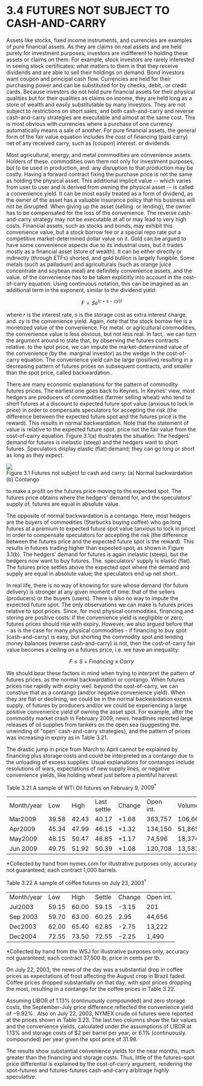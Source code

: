 # 3.4  FUTURES NOT SUBJECT TO CASH-AND-CARRY  

Assets like stocks, fixed income instruments, and currencies are examples of pure financial assets. As they are claims on real assets and are held purely for investment purposes, investors are indifferent to holding these assets or claims on them. For example, stock investors are rarely interested in seeing stock certificates; what matters to them is that they receive dividends and are able to sell their holdings on demand. Bond investors want coupon and principal cash flow. Currencies are held for their purchasing power and can be substituted for by checks, debit,. or credit cards. Because investors do not hold pure financial assets for their physical qualities but for their qualities as claims on income, they are held long as a store of wealth and easily substitutable by many investors. They are not subject to restrictions on short sales, and both cash-and-carry and reverse cash-and-carry strategies are executable and almost at the same cost. This is most obvious with currencies where a purchase of one currency automatically means a sale of another. For pure financial assets, the general form of the fair value equation includes the cost of financing (paid carry) net of any received carry, such as (coupon) interest. or dividends.  

Most agricultural, energy, and metal commodities are convenience assets. Holders of these. commodities own them not only for investment purposes, but to be used in production, and. any disruption to that production may be costly. Having a forward contract fixing the purchase price is not the same as holding the physical asset. This additional implicit value -- which varies from user to user and is derived from owning the physical asset -- is called a convenience yield. It can be most easily treated as a form of dividend, as the owner of the asset has a valuable insurance policy that his business will not be disrupted. When giving up the asset (selling. or lending), the owner has to be compensated for the loss of the convenience. The reverse cash-and-carry strategy may not be executable at all or may lead to very high costs. Financial assets, such as stocks and bonds, may exhibit this convenience value, but a stock borrow fee or a special repo rate put a competitive market-determined dollar value on it. Gold can be argued to have some convenience aspects due to its industrial uses, but it trades mostly as a financial asset (store of wealth). It can be either directly or indirectly (through ETFs) shorted, and gold bullion is largely fungible. Some metals (such as palladium) and agriculturals (such as orange juice concentrate and soybean meal) are definitely convenience assets, and the value. of the convenience has to be taken explicitly into account in the cost-of-carry equation. Using continuous notation, this can be imagined as an additional term in the exponent, similar to the dividend yield:  

$$
F=S e^{(r+s-c y)t}
$$  

where $r$ is the interest rate, $s$ is the storage cost as extra interest charge, and. $c y$ is the convenience yield. Again, note that the stock borrow fee is a monetized value of the convenience. For metal. or agricultural commodities, the convenience value is less obvious, but not less real. In fact,. we can turn the argument around to state that, by observing the futures contracts relative. to the spot price, we can impute the market-determined value of the convenience (by the. marginal investor) as the wedge in the cost-of-carry equation. The convenience yield can be large (positive) resulting in a decreasing pattern of futures prices on subsequent contracts, and smaller than the spot price, called backwardation..  

There are many economic explanations for the pattern of commodity futures prices. The earliest one goes back to Keynes. In Keynes' view, most hedgers are producers of commodities (farmer selling wheat) who tend to short futures at a discount to expected future spot value (anxious to lock in price) in order to compensate speculators for accepting the risk (the difference between the expected future spot and the futures price is the reward). This results in normal backwardation. Note that the statement of value is relative to the expected future spot. price not the fair value from the cost-of-carry equation. Figure 3.1(a) illustrates the situation. The hedgers' demand for futures is inelastic (steep) and the hedgers want to short futures. Speculators display elastic (flat) demand; they can go long or short as long as they expect.  

![](0f8825058d4d7afbb6bc7d2abb57210b92629f0796c8cba5c2e9fd782c58230c.jpg)  
Figure 3.1  Futures not subject to cash and carry: (a) Normal backwardation (b) Contango  

to make a profit on the futures price moving to the expected spot. The futures price obtains where the hedgers' demand for, and the speculators' supply of, futures are equal in absolute value.  

The opposite of normal backwardation is a contango. Here, most hedgers are the buyers of commodities (Starbucks buying coffee) who go long futures at a premium to expected future spot value (anxious to lock in price) in order to compensate speculators for accepting the risk (the difference between the futures price and the expected future spot is the reward). This results in futures trading higher than expected spot, as shown in Figure 3.1(b). The hedgers' demand for futures is again inelastic (steep), but the hedgers now want to buy futures. The. speculators' supply is elastic (flat). The futures price settles above the expected spot where the demand and supply are equal in absolute value; the speculators end up net short..  

In real life, there is no way of knowing for sure whose demand (for future delivery) is stronger at any given moment of time: that of the sellers (producers) or the buyers (users). There is also no way to impute the expected future spot. The only observations we can make is futures prices relative to spot prices. Since, for most physical commodities, financing and storing are positive costs: if the convenience yield is negligible or zero, futures prices should rise with expiry. However, we also argued before that - as is the case for many physical commodities - if financing to buy spot (cash-and-carry) is easy, but shorting the commodity spot and lending money balances (reverse cash-and-carry) is not, then the cost-of-carry fair value becomes a ceiling on a futures price, i.e. we have an inequality:  

$$
F\leq S+F i n a n c i n g\pm C a r r y
$$  

We should bear these factors in mind when trying to interpret the pattern of futures prices. as the normal backwardation or contango. When futures prices rise rapidly with expiry well. beyond the cost-of-carry, we can construe that as a contango (and/or negative convenience yield). When they are flat or declining, we could be in the normal backwardation excess supply. of futures by producers and/or we could be experiencing a large positive convenience yield of owning the asset spot. For example, after the commodity market crash in February 2009, news. headlines reported large releases of oil supplies from tankers on the open sea (suggesting the. unwinding of "open' cash-and-carry strategies), and the pattern of prices was increasing in expiry as in Table 3.21.  

The drastic jump in price from March to April cannot be explained by financing plus storage costs and could be interpreted as a contango due to the unloading of excess supplies. Usual explanations for contangos include resolutions of wars, expectations of new supply lines, or negative convenience yields, like holding wheat just before a plentiful harvest.  

Table 3.21 A sample of WTI Oil futures on February 9, $2009^{\ast}$   


<html><body><table><tr><td>Month/year</td><td>Low</td><td>High</td><td>Last settle</td><td>Change</td><td>Open int.</td><td>Volume</td><td>Time</td></tr><tr><td>Mar2009</td><td>39.58</td><td>42.43</td><td>40.17</td><td>+1.68</td><td>363,757</td><td>106,662</td><td>11:05am</td></tr><tr><td>Apr2009</td><td>45.34</td><td>47.99</td><td>46.15</td><td>+1.32</td><td>134,150</td><td>51,865</td><td>11:05am</td></tr><tr><td>May2009</td><td>48.15</td><td>50.47</td><td>48.85</td><td>+1.17</td><td>74,596</td><td>18,374</td><td>11:05am</td></tr><tr><td>Jun 2009</td><td>49.75</td><td>51.92</td><td>50.39</td><td>+1.08</td><td>120,708</td><td>13,583</td><td>11:05am</td></tr></table></body></html>

\*Collected by hand from nymex.com for illustrative purposes only, accuracy not guaranteed; each contract 1,000 barrels.  

Table 3.22 A sample of coffee futures on July 23, $2003^{*}$   


<html><body><table><tr><td>Month/year</td><td>Low</td><td>High</td><td>Settle</td><td>Change</td><td>Open int.</td></tr><tr><td>Jul2003</td><td>59.15</td><td>60.00</td><td>59.15</td><td>-3.15</td><td>201</td></tr><tr><td>Sep 2003</td><td>59.70</td><td>63.00</td><td>60.25</td><td>2.95</td><td>44,656</td></tr><tr><td>Dec2003</td><td>62.00</td><td>65.40</td><td>62.85</td><td>-2.75</td><td>13,222</td></tr><tr><td>Dec2004</td><td>72.55</td><td>73.50</td><td>72.55</td><td>-2.25</td><td>1,490</td></tr></table></body></html>

\*Collected by hand from the WSJ for illustrative purposes only, accuracy not guaranteed; each contract 37,500 lb, price in cents per lb.  

On July 22, 2003, the news of the day was a substantial drop in coffee prices as expectations of frost affecting the August crop in Brazil faded. Coffee prices dropped substantially on that day, with spot prices dropping the most, resulting in a contango for the coffee prices in Table 3.22.  

Assuming LIBOR of $1.13\%$ (continuously compounded) and zero storage costs, the September-July price difference reflected the convenience yield of $-9.92\%$ . Also on July 22, 2003, NYMEX crude oil futures were reported at the prices shown in Table 3.23. The last two columns show the fair values and the convenience yields, calculated under the assumptions of LIBOR at $1.13\%$ and storage costs of $\$2$ per barrel per year, or $6.1\%$ (continuously. compounded) per year given the spot price of 31.98.  

The results show substantial convenience yields for the near months, much greater than the financing and storage costs. Thus, little of the futures-spot price differential is explained by the cost-of-carry argument, rendering the spot-futures and futures-futures cash-and-carry arbitrage highly speculative.  
